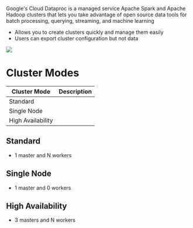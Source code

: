 Google's Cloud Dataproc is a managed service Apache Spark and Apache Hadoop clusters that lets you take advantage of open source data tools for batch processing, querying, streaming, and machine learning

* Allows you to create clusters quickly and manage them easily
* Users can export cluster configuration but not data

![](https://github.com/JonmarCorpuz/SecondBrain/blob/main/Assets/Whitespace.png)

# Cluster Modes

| Cluster Mode | Description |
| --- | --- |
| Standard | |
| Single Node | |
| High Availability | |

## Standard

* 1 master and N workers

## Single Node

* 1 master and 0 workers

## High Availability

* 3 masters and N workers
